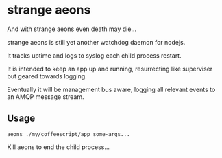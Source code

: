 strange aeons
=============

And with strange aeons even death may die...

strange aeons is still yet another watchdog daemon for nodejs.

It tracks uptime and logs to syslog each child process restart.

It is intended to keep an app up and running, resurrecting like superviser but geared towards logging.

Eventually it will be management bus aware, logging all relevant events to an AMQP message stream.


Usage
-----

	aeons ./my/coffeescript/app some-args...


Kill aeons to end the child process...

